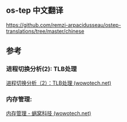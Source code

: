 ## os-tep 中文翻译

https://github.com/remzi-arpacidusseau/ostep-translations/tree/master/chinese

## 参考

### 进程切换分析(2): TLB处理

[进程切换分析（2）：TLB处理 (wowotech.net)](http://www.wowotech.net/process_management/context-switch-tlb.html)

### 内存管理:

[内存管理 - 蜗窝科技 (wowotech.net)](http://www.wowotech.net/sort/memory_management)

